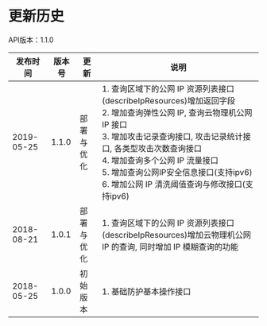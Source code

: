 # 更新历史 #
API版本：1.1.0

|发布时间|版本号|更新|说明|
|---|---|---|---|
|2019-05-25|1.1.0|部署与优化|1. 查询区域下的公网 IP 资源列表接口(describeIpResources)增加返回字段<br>2. 增加查询弹性公网 IP, 查询云物理机公网 IP 接口<br>3. 增加攻击记录查询接口, 攻击记录统计接口, 各类型攻击次数查询接口<br>4. 增加查询多个公网 IP 流量接口<br>5. 增加查询公网IP安全信息接口(支持ipv6)<br>6. 增加公网 IP 清洗阈值查询与修改接口(支持ipv6)|
|2018-08-21|1.0.1|部署与优化|1. 查询区域下的公网 IP 资源列表接口(describeIpResources)增加云物理机公网 IP 的查询, 同时增加 IP 模糊查询的功能|
|2018-05-25|1.0.0|初始版本|1. 基础防护基本操作接口|
